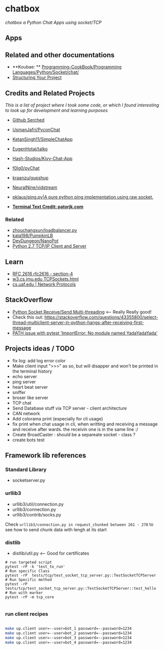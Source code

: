 chatbox
=======

_chatbox a Python Chat Apps using socket/TCP_


Apps
----


Related and other documentations
-------------------------------

* **Koubae: ** [Programming-CookBook/Programming Languages/Python/Socket/chat/](https://github.com/Koubae/Programming-CookBook/tree/master/Programming%20Languages/Python/Socket/chat)
* [Structuring Your Project](https://docs.python-guide.org/writing/structure/)


Credits and Related Projects
------

_This is a list of project where I took some code, or which I found interesting to look up for development and learning purposes_

* [Github Serched](https://github.com/topics/chat-application?l=python&o=desc&s=stars)

* [UsmanJafri/PyconChat](https://github.com/UsmanJafri/PyconChat)
* [KetanSingh11/SimpleChatApp](https://github.com/KetanSingh11/SimpleChatApp)
* [EugenHotaj/talko](https://github.com/EugenHotaj/talko)
* [Hash-Studios/Kivy-Chat-App](https://github.com/Hash-Studios/Kivy-Chat-App)
* [f0lg0/pyChat](https://github.com/f0lg0/pyChat)
* [kraanzu/gupshup](https://github.com/kraanzu/gupshup)
* [NeuralNine/vidstream](https://github.com/NeuralNine/vidstream)

* [pklaus/ping.py|A pure python ping implementation using raw socket. ](https://gist.github.com/pklaus/856268)


* **[Terminal Text Credit: patorjk.com](https://patorjk.com/software/taag/#p=display&h=0&f=Alpha&t=Chatbox)**


### Related

* [zhouchangxun/loadbalancer.py](https://gist.github.com/zhouchangxun/5750b4636cc070ac01385d89946e0a7b)
* [kata198/PumpkinLB](https://github.com/kata198/PumpkinLB)
* [DevDungeon/NanoPot](https://github.com/DevDungeon/NanoPot)
* [Python 2.7 TCP/IP Client and Server](http://pymotw.com/2/socket/tcp.html)

Learn
-----

* [RFC 2616 rfc2616 - section-4](https://www.rfc-editor.org/rfc/rfc2616#section-4)
* [w3.cs.jmu.edu TCPSockets.html](https://w3.cs.jmu.edu/kirkpams/OpenCSF/Books/csf/html/TCPSockets.html)
* [cs.uaf.edu | Network Protocols](https://www.cs.uaf.edu/2016/spring/cs441/lecture/03_24_network_protocol.html)

StackOverflow
------------

* [Python Socket Receive/Send Multi-threading](https://stackoverflow.com/questions/51104534/python-socket-receive-send-multi-threading) <-- Really Really good!
* Check this out: https://stackoverflow.com/questions/43355800/select-thread-multiclient-server-in-python-hangs-after-receiving-first-message
* [PATH issue with pytest 'ImportError: No module named YadaYadaYada'](https://stackoverflow.com/questions/10253826/path-issue-with-pytest-importerror-no-module-named-yadayadayada)

Projects ideas / TODO
----

* fix log: add log error color 
* Make client input ">>>" as so, but will disapper and won't be printed in the terminal history
* echo server
* ping server
* heart beat server
* sniffer
* broser like server 
* TCP chat 
* Send Database stuff via TCP server - client architecture
* CAN network
* Add colorama print (especially for cli usage)
* fix print when chat usage in cli, when writting and receiving a message and receive after wards. the receivin one is in the same line :/
* Create BroadCaster : should be a separeate socket - class ? 
* create bots test

Framework lib references
------------------------

### Standard Library

* socketserver.py

### urllib3

* urllib3/util/connection.py
* urllib3/connection.py
* urllib3/contrib/socks.py

Check `urllib3/connection.py in request_chunked between 261 - 278` to see how to send chunk data with lengh at its start

### distlib

* distlib/util.py <-- Good for certificates

```` 
# run targeted script
pytest -rP -k 'test_to_run'
# Run specific Class 
pytest -rP  tests/tcp/test_socket_tcp_server.py::TestSocketTCPServer
# Run Specific method
pytest -rP  tests/tcp/test_socket_tcp_server.py::TestSocketTCPServer::test_hello
# Run with marker 
pytest -rP -m tcp_core
 
````


### run client recipes
```bash 

make up.client user=--user=bot_1 password=--password=1234
make up.client user=--user=bot_2 password=--password=1234
make up.client user=--user=bot_3 password=--password=1234
make up.client user=--user=bot_4 password=--password=1234

```